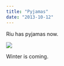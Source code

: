 ```yaml
---
title: "Pyjamas"
date: "2013-10-12"
---
```


Riu has pyjamas now.

![](images/tumblr_inline_mugbaxnJZN1qlj3bd.jpg)

Winter is coming.
